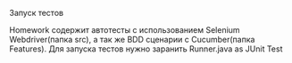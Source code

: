 Запуск тестов 

Homework содержит автотесты с использованием Selenium Webdriver(папка src), а так же BDD сценарии с Cucumber(папка Features).
Для запуска тестов нужно заранить Runner.java as JUnit Test
